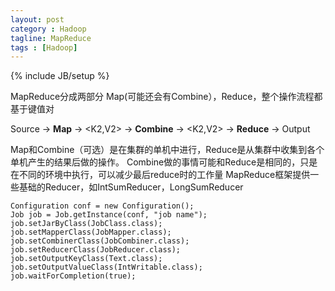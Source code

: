 ```yaml
---
layout: post
category : Hadoop
tagline: MapReduce
tags : [Hadoop]
---
```

{% include JB/setup %}

MapReduce分成两部分 Map(可能还会有Combine），Reduce，整个操作流程都基于键值对

Source -> **Map** -> <K2,V2> -> **Combine** -> <K2,V2> -> **Reduce** -> Output

Map和Combine（可选）是在集群的单机中进行，Reduce是从集群中收集到各个单机产生的结果后做的操作。
Combine做的事情可能和Reduce是相同的，只是在不同的环境中执行，可以减少最后reduce时的工作量
MapReduce框架提供一些基础的Reducer，如IntSumReducer，LongSumReducer


```
Configuration conf = new Configuration();
Job job = Job.getInstance(conf, "job name");
job.setJarByClass(JobClass.class);
job.setMapperClass(JobMapper.class);
job.setCombinerClass(JobCombiner.class);
job.setReducerClass(JobReducer.class);
job.setOutputKeyClass(Text.class);
job.setOutputValueClass(IntWritable.class);
job.waitForCompletion(true);
```